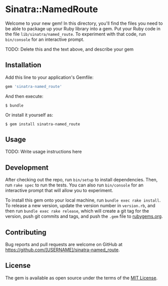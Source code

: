 # Sinatra::NamedRoute

Welcome to your new gem! In this directory, you'll find the files you need to be able to package up your Ruby library into a gem. Put your Ruby code in the file `lib/sinatra/named_route`. To experiment with that code, run `bin/console` for an interactive prompt.

TODO: Delete this and the text above, and describe your gem

## Installation

Add this line to your application's Gemfile:

```ruby
gem 'sinatra-named_route'
```

And then execute:

    $ bundle

Or install it yourself as:

    $ gem install sinatra-named_route

## Usage

TODO: Write usage instructions here

## Development

After checking out the repo, run `bin/setup` to install dependencies. Then, run `rake spec` to run the tests. You can also run `bin/console` for an interactive prompt that will allow you to experiment.

To install this gem onto your local machine, run `bundle exec rake install`. To release a new version, update the version number in `version.rb`, and then run `bundle exec rake release`, which will create a git tag for the version, push git commits and tags, and push the `.gem` file to [rubygems.org](https://rubygems.org).

## Contributing

Bug reports and pull requests are welcome on GitHub at https://github.com/[USERNAME]/sinatra-named_route.


## License

The gem is available as open source under the terms of the [MIT License](http://opensource.org/licenses/MIT).


